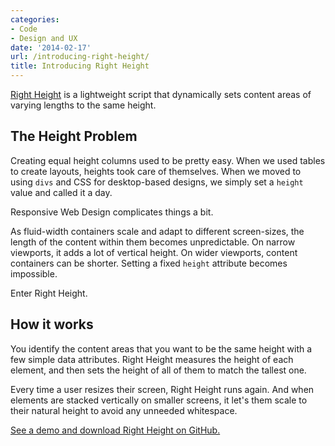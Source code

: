 ```yaml
---
categories:
- Code
- Design and UX
date: '2014-02-17'
url: /introducing-right-height/
title: Introducing Right Height
---
```


<a href="http://cferdinandi.github.io/right-height/">Right Height</a> is a lightweight script that dynamically sets content areas of varying lengths to the same height.

<!--more-->

<h2>The Height Problem</h2>

Creating equal height columns used to be pretty easy. When we used tables to create layouts, heights took care of themselves. When we moved to using <code>divs</code> and CSS for desktop-based designs, we simply set a <code>height</code> value and called it a day.

Responsive Web Design complicates things a bit.

As fluid-width containers scale and adapt to different screen-sizes, the length of the content within them becomes unpredictable. On narrow viewports, it adds a lot of vertical height. On wider viewports, content containers can be shorter. Setting a fixed <code>height</code> attribute becomes impossible.

Enter Right Height.

<h2>How it works</h2>

You identify the content areas that you want to be the same height with a few simple data attributes. Right Height measures the height of each element, and then sets the height of all of them to match the tallest one.

Every time a user resizes their screen, Right Height runs again. And when elements are stacked vertically on smaller screens, it let's them scale to their natural height to avoid any unneeded whitespace.

<a href="http://cferdinandi.github.io/right-height/">See a demo and download Right Height on GitHub.</a>